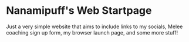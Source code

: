 # Nanamipuff's Web Startpage

Just a very simple website that aims to include links to my socials, Melee coaching sign up form, my browser launch page, and some more stuff!
